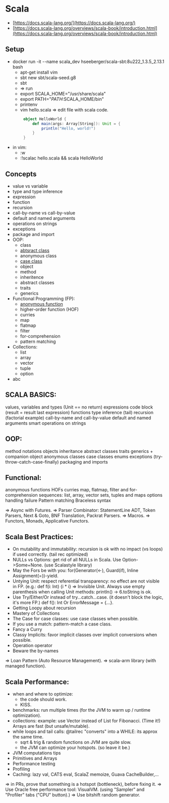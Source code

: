 # Scala
* [https://docs.scala-lang.org/](https://docs.scala-lang.org/)
* [https://docs.scala-lang.org/overviews/scala-book/introduction.html](https://docs.scala-lang.org/overviews/scala-book/introduction.html)
## Setup
* docker run -it --name scala_dev hseeberger/scala-sbt:8u222_1.3.5_2.13.1 bash
	- apt-get install vim
	- sbt new sbt/scala-seed.g8
	- sbt
	- => run
	- export SCALA_HOME="/usr/share/scala"
	- export PATH="$PATH:$SCALA_HOME/bin"
	- printenv
	- vim hello.scala => edit file with scala code.
```scala
		object HelloWorld {
			def main(args: Array[String]): Unit = {
				println("Hello, world!")
			}
		}
```
* in vim:
	- :w
	- :!scalac hello.scala && scala HelloWorld

## Concepts
* value vs variable
* type and type inference
* expression
* function
* recursion
* call-by-name vs call-by-value
* default and named arguments
* operations on strings
* exceptions
* package and import
* OOP:
  - class
  - [abtsract class](https://docs.scala-lang.org/overviews/scala-book/abstract-classes.html)
  - anonymous class
  - [case class](https://docs.scala-lang.org/overviews/scala-book/case-classes.html)
  - object
  - method
  - inheritence
  - abstract classes
  - traits
  - generics
* Functional Programming (FP):
  - [anonymous function](https://docs.scala-lang.org/overviews/scala-book/anonymous-functions.html)
  - higher-order function (HOF)
  - curries
  - map
  - flatmap
  - filter
  - for-comprehension
  - pattern matching
* Collections:
  - list
  - array
  - vector
  - tuple
  - option
* abc





## SCALA BASICS:
values, variables and types (Unit == no return)
expressions
code block (result = result last expression)
functions
type inference
(tail) recursion (factorial example)
	call-by-name and call-by-value
	default and named arguments
	smart operations on strings

## OOP:
method notations
objects
inheritance
abstract classes
traits
generics + companion object
anonymous classes
case classes
enums
exceptions (try-throw-catch-case-finally)
packaging and imports

## Functional:
anonymous functions
HOFs
curries
map, flatmap, filter and for-comprehension
sequences: list, array, vector
sets, tuples and maps
options
handling failure
Pattern matching
Braceless syntax


=> Async with Futures.
=> Parser Combinator: StatementLine ADT, Token Parsers, Next & Goto, BNF Translation, Packrat Parsers.
=> Macros.
=> Functors, Monads, Applicative Functors.

## Scala Best Practices:
- On mutability and immutability: recursion is ok with no impact (vs loops) if used correctly. (tail rec optimized)
- NULLs vs Options: get rid of all NULLs in Scala. Use Option->Some+None. (use Scalastyle library)
- May the Fors be with you: for(Generator(<-), Guard(if), Inline Assignment(=))-yield.
- Untying Unit: respect referential transparency: no effect are not visible in FP. (e.g.: def f(i: Int) {i * i} => Invisible Unit. Always use empty parenthesis when calling Unit methods: println() -> 6.toString is ok.
- Use Try/Either/Or instead of try...catch...case. (it doesn't block the logic, it's more FP.) def f(): Int Or ErrorMessage = {...}.
- Getting Loopy about recursion
- Mastery of Collections
- The Case for case classes: use case classes when possible.
- If you use a match: pattern-match a case class.
- Fancy a Curry
- Classy Implicits: favor implicit classes over implicit conversions when possible.
- Operation operator
- Beware the by-names

=> Loan Pattern (Auto Resource Management). => scala-arm library (with managed function).



## Scala Performance:
- when and where to optimize:
	- the code should work.
	- KISS.
- benchmarks: run multiple times (for the JVM to warm up / runtime optimization).
- collections: example: use Vector instead of List for Fibonacci. (Time it!) Arrays are fast (but unsafe/mutable).
- while loops and tail calls: @tailrec "converts" into a WHILE: its approx the same time.
	- sqrt & trig & random functions on JVM are quite slow.
	- the JVM can optimize your hotspots. (so leave it be.)
- JVM computations tips
- Primitives and Arrays
- Performance testing
- Profiling
- Caching: lazy val, CATS eval, ScalaZ memoize, Guava CacheBuilder,...

=> in PRs, prove that something is a hotspot (bottleneck), before fixing it.
=> Use Oracle free performance tool: VisualVM. (using "Sampler" and "Profiler" tabs ("CPU" button).)
=> Use bitshift random generator.



